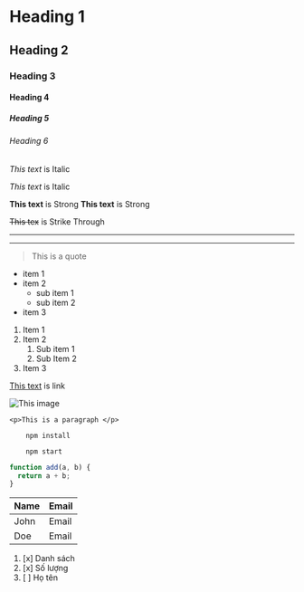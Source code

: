 <!--? Heading-->

# Heading 1

## Heading 2

### Heading 3

#### Heading 4

##### Heading 5

###### Heading 6

<!--? Italic  -->

_This text_ is Italic

_This text_ is Italic

<!--? Strong  -->

**This text** is Strong
**This text** is Strong

<!--? Strike Through  -->

~~This tex~~ is Strike Through

<!--? Horizontal Rule  -->

---

---

<!--? Blockquote  -->

> This is a quote

<!-- ? Ul-->

- item 1
- item 2
  - sub item 1
  - sub item 2
- item 3

<!--? Ol  -->

1. Item 1
2. Item 2
   1. Sub item 1
   1. Sub Item 2
3. Item 3

<!--? Link  -->

[This text](https://github.com/hahalolo-frontend-internship/HTML5-CSS3 "Github") is link

<!--? Image  -->

![This image](https://upload.wikimedia.org/wikipedia/commons/thumb/4/48/Markdown-mark.svg/208px-Markdown-mark.svg.png)

<!--? Inline code block  -->

`<p>This is a paragraph </p>`

<!--? Github markdown  -->

<!-- * Code blocks -->

```
    npm install

    npm start
```

<!-- * javascript -->

```javascript
function add(a, b) {
  return a + b;
}
```

<!--? Table  -->

| Name | Email |
| ---- | ----- |
| John | Email |
| Doe  | Email |

<!--? Task list  -->

1. [x] Danh sách
2. [x] Số lượng
3. [ ] Họ tên
